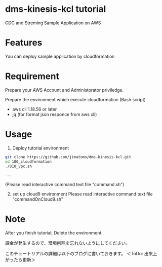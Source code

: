 # dms-kinesis-kcl tutorial

CDC and Streming Sample Application on AWS


# Features

You can deploy sample application by cloudformation


# Requirement

Prepare your AWS Account and Administorator priviledge.

Prepare the environment which execute cloudformation (Bash script)
* aws cli 1.18.56 or later
* jq (for format json responce from aws cli)


# Usage

1) Deploy tutorial environment

```bash
git clone https://github.com/jimatomo/dms-kinesis-kcl.git
cd 100_cloudformation
./010_vpc.sh

...
```
(Please read interactive command text file "command.sh")


2) set up cloud9 environment
Please read interactive command text file "commandOnCloud9.sh"

# Note

After you finish tutorial, Delete the environment.

課金が発生するので、環境削除を忘れないようにしてください。

このチュートリアルの詳細は以下のブログに書いておきます。
＜ToDo: 出来上がったら更新＞